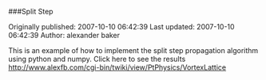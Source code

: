 ###Split Step

Originally published: 2007-10-10 06:42:39
Last updated: 2007-10-10 06:42:39
Author: alexander baker

This is an example of how to implement the split step propagation algorithm using python and numpy. Click here to see the results http://www.alexfb.com/cgi-bin/twiki/view/PtPhysics/VortexLattice